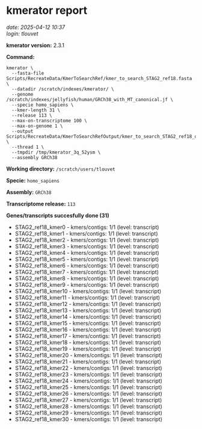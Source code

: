 # kmerator report
*date: 2025-04-12 10:37*  
*login: tlouvet*

**kmerator version:** 2.3.1

**Command:**

```
kmerator \
  --fasta-file Scripts/RecreateData/KmerToSearchRef/kmer_to_search_STAG2_ref18.fasta \
  --datadir /scratch/indexes/kmerator/ \
  --genome /scratch/indexes/jellyfish/human/GRCh38_with_MT_canonical.jf \
  --specie homo_sapiens \
  --kmer-length 31 \
  --release 113 \
  --max-on-transcriptome 100 \
  --max-on-genome 1 \
  --output Scripts/RecreateData/KmerToSearchRefOutput/kmer_to_search_STAG2_ref18_output \
  --thread 1 \
  --tmpdir /tmp/kmerator_3q_52ysm \
  --assembly GRCh38
```

**Working directory:** `/scratch/users/tlouvet`

**Specie:** `homo_sapiens`

**Assembly:** `GRCh38`

**Transcriptome release:** `113`

**Genes/transcripts succesfully done (31)**

- STAG2_ref18_kmer0 - kmers/contigs: 1/1 (level: transcript)
- STAG2_ref18_kmer1 - kmers/contigs: 1/1 (level: transcript)
- STAG2_ref18_kmer2 - kmers/contigs: 1/1 (level: transcript)
- STAG2_ref18_kmer3 - kmers/contigs: 1/1 (level: transcript)
- STAG2_ref18_kmer4 - kmers/contigs: 1/1 (level: transcript)
- STAG2_ref18_kmer5 - kmers/contigs: 1/1 (level: transcript)
- STAG2_ref18_kmer6 - kmers/contigs: 1/1 (level: transcript)
- STAG2_ref18_kmer7 - kmers/contigs: 1/1 (level: transcript)
- STAG2_ref18_kmer8 - kmers/contigs: 1/1 (level: transcript)
- STAG2_ref18_kmer9 - kmers/contigs: 1/1 (level: transcript)
- STAG2_ref18_kmer10 - kmers/contigs: 1/1 (level: transcript)
- STAG2_ref18_kmer11 - kmers/contigs: 1/1 (level: transcript)
- STAG2_ref18_kmer12 - kmers/contigs: 1/1 (level: transcript)
- STAG2_ref18_kmer13 - kmers/contigs: 1/1 (level: transcript)
- STAG2_ref18_kmer14 - kmers/contigs: 1/1 (level: transcript)
- STAG2_ref18_kmer15 - kmers/contigs: 1/1 (level: transcript)
- STAG2_ref18_kmer16 - kmers/contigs: 1/1 (level: transcript)
- STAG2_ref18_kmer17 - kmers/contigs: 1/1 (level: transcript)
- STAG2_ref18_kmer18 - kmers/contigs: 1/1 (level: transcript)
- STAG2_ref18_kmer19 - kmers/contigs: 1/1 (level: transcript)
- STAG2_ref18_kmer20 - kmers/contigs: 1/1 (level: transcript)
- STAG2_ref18_kmer21 - kmers/contigs: 1/1 (level: transcript)
- STAG2_ref18_kmer22 - kmers/contigs: 1/1 (level: transcript)
- STAG2_ref18_kmer23 - kmers/contigs: 1/1 (level: transcript)
- STAG2_ref18_kmer24 - kmers/contigs: 1/1 (level: transcript)
- STAG2_ref18_kmer25 - kmers/contigs: 1/1 (level: transcript)
- STAG2_ref18_kmer26 - kmers/contigs: 1/1 (level: transcript)
- STAG2_ref18_kmer27 - kmers/contigs: 1/1 (level: transcript)
- STAG2_ref18_kmer28 - kmers/contigs: 1/1 (level: transcript)
- STAG2_ref18_kmer29 - kmers/contigs: 1/1 (level: transcript)
- STAG2_ref18_kmer30 - kmers/contigs: 1/1 (level: transcript)
